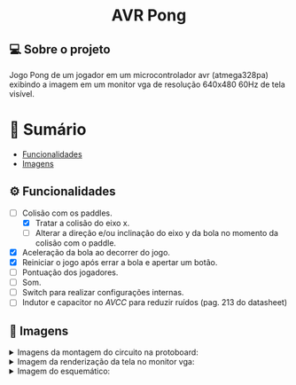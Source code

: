 <div align="center">

# AVR Pong
</div>

## 💻 Sobre o projeto

Jogo Pong de um jogador em um microcontrolador avr (atmega328pa) exibindo a imagem em um monitor vga de resolução 640x480 60Hz de tela visível.

# :scroll: Sumário

- [Funcionalidades](#⚙️-Funcionalidades)
- [Imagens](#🎨-Imagens)

## ⚙️ Funcionalidades

- [ ] Colisão com os paddles.
    - [x] Tratar a colisão do eixo x.
    - [ ] Alterar a direção e/ou inclinação do eixo y da bola no momento da colisão com o paddle.
- [x] Aceleração da bola ao decorrer do jogo.
- [x] Reiniciar o jogo após errar a bola e apertar um botão.
- [ ] Pontuação dos jogadores.
- [ ] Som.
- [ ] Switch para realizar configurações internas.
- [ ] Indutor e capacitor no _AVCC_ para reduzir ruídos (pag. 213 do datasheet)

## 🎨 Imagens

<details>

<summary>Imagens da montagem do circuito na protoboard:</summary>

<p align="center">
    <img src=".github/protoboard_2.jpeg" width="45%" hspace="10" alt="protoboard 1" title="protoboard 1" >
    <img src=".github/protoboard_1.jpeg" width="45%" hspace="10" alt="protoboard 2" title="protoboard 2" >
</p>

> [!NOTE]
> O _trimpot_ foi utilizado para movimentar o _paddle_ do jogador.

</details>

<details>

<summary>Imagem da renderização da tela no monitor vga:</summary>

<p align="center">
    <img src=".github/screen_image.jpeg" width="90%" alt="monitor" title="monitor">
</p>

> [!NOTE]
> Na imagem da renderização da tela existe uma linha vertical que não aparece, pois foi feita uma centralização da imagem pelas configurações no monitor, proveniente do fato da transferência dos dados das cores ser feita utilizando o _USART_ no modo _Master SPI_, já que quando ele está inativo possui nível lógico alto.

</details>

<details>

<summary>Imagem do esquemático:</summary>
<p align="center">
    <img src=".github/schematic.svg" width="90%" alt="monitor" title="monitor">
</p>

</details>